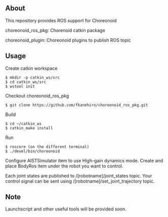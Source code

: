 About
-----

This repository provides ROS support for Choreonoid

choreonoid\_ros\_pkg: Chorenoid catkin package

choreonoid\_plugin: Choreonoid plugins to publish ROS topic


Usage
-----

Create catkin workspace

```
$ mkdir -p catkin_ws/src
$ cd catkin_ws/src
$ wstool init
```

Checkout choreonoid\_ros\_pkg

```
$ git clone https://github.com/fkanehiro/choreonoid_ros_pkg.git
```

Build

```
$ cd ~/catkin_ws
$ catkin_make install
```

Run

```
$ roscore (on the different terminal)
$ ./devel/bin/choreonoid
```

Configure AISTSimulator item to use High-gain dynamics mode.
Create and place BodyRos item under the robot you want to control.

Each joint states are published to /[robotname]/joint\_states topic.
Your control signal can be sent using /[robotname]/set\_joint\_trajectory topic.


Note
-----

Launchscript and other useful tools will be provided soon.
